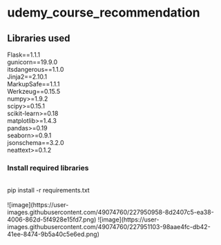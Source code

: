 # udemy_course_recommendation
<h2>Libraries used</h2>
Flask==1.1.1 <br>
gunicorn==19.9.0 <br>
itsdangerous==1.1.0 <br>
Jinja2==2.10.1 <br>
MarkupSafe==1.1.1 <br>
Werkzeug==0.15.5 <br>
numpy>=1.9.2 <br>
scipy>=0.15.1 <br>
scikit-learn>=0.18 <br>
matplotlib>=1.4.3 <br>
pandas>=0.19 <br>
seaborn>=0.9.1 <br>
jsonschema==3.2.0 <br>
neattext>=0.1.2 <br>
<h3>Install required libraries</h3> <br>
pip install -r requirements.txt
<br>
<br>
![image](https://user-images.githubusercontent.com/49074760/227950958-8d2407c5-ea38-4006-862d-5f4928e15fd7.png)
![image](https://user-images.githubusercontent.com/49074760/227951103-98aae4fc-db42-41ee-8474-9b5a40c5e6ed.png)
